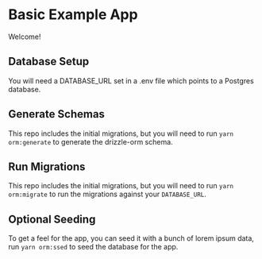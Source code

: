 # Basic Example App

Welcome!

## Database Setup

You will need a DATABASE_URL set in a .env file which points to a Postgres database.

## Generate Schemas

This repo includes the initial migrations, but you will need to run `yarn orm:generate` to generate the drizzle-orm schema.

## Run Migrations

This repo includes the initial migrations, but you will need to run `yarn orm:migrate` to run the migrations against your `DATABASE_URL`.

## Optional Seeding

To get a feel for the app, you can seed it with a bunch of lorem ipsum data, run `yarn orm:ssed` to seed the database for the app.
